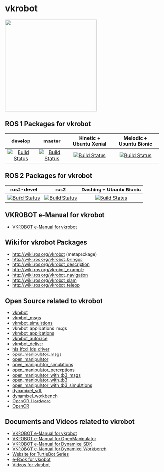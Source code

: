 # vkrobot
<img src="https://github.com/VKROBOT-GIT/emanual/blob/master/assets/images/platform/vkrobot/logo_vkrobot.png" width="300">

## ROS 1 Packages for vkrobot
|develop|master|Kinetic + Ubuntu Xenial|Melodic + Ubuntu Bionic|
|:---:|:---:|:---:|:---:|
|[![Build Status](https://travis-ci.org/VKROBOT-GIT/vkrobot.svg?branch=develop)](https://travis-ci.org/VKROBOT-GIT/vkrobot)|[![Build Status](https://travis-ci.org/VKROBOT-GIT/vkrobot.svg?branch=master)](https://travis-ci.org/VKROBOT-GIT/vkrobot)|[![Build Status](https://travis-ci.org/VKROBOT-GIT/vkrobot.svg?branch=kinetic-devel)](https://travis-ci.org/VKROBOT-GIT/vkrobot)|[![Build Status](https://travis-ci.org/VKROBOT-GIT/vkrobot.svg?branch=melodic-devel)](https://travis-ci.org/VKROBOT-GIT/vkrobot)|

## ROS 2 Packages for vkrobot
|ros2-devel|ros2|Dashing + Ubuntu Bionic|
|:---:|:---:|:---:|
|[![Build Status](https://travis-ci.org/VKROBOT-GIT/vkrobot.svg?branch=ros2-devel)](https://travis-ci.org/VKROBOT-GIT/vkrobot)|[![Build Status](https://travis-ci.org/VKROBOT-GIT/vkrobot.svg?branch=ros2)](https://travis-ci.org/VKROBOT-GIT/vkrobot)|[![Build Status](https://travis-ci.org/VKROBOT-GIT/vkrobot.svg?branch=dashing-devel)](https://travis-ci.org/VKROBOT-GIT/vkrobot)|

## VKROBOT e-Manual for vkrobot
- [VKROBOT e-Manual for vkrobot](http://vkrobot.VKROBOT.com/)

## Wiki for vkrobot Packages
- http://wiki.ros.org/vkrobot (metapackage)
- http://wiki.ros.org/vkrobot_bringup
- http://wiki.ros.org/vkrobot_description
- http://wiki.ros.org/vkrobot_example
- http://wiki.ros.org/vkrobot_navigation
- http://wiki.ros.org/vkrobot_slam
- http://wiki.ros.org/vkrobot_teleop

## Open Source related to vkrobot
- [vkrobot](https://github.com/VKROBOT-GIT/vkrobot)
- [vkrobot_msgs](https://github.com/VKROBOT-GIT/vkrobot_msgs)
- [vkrobot_simulations](https://github.com/VKROBOT-GIT/vkrobot_simulations)
- [vkrobot_applications_msgs](https://github.com/VKROBOT-GIT/vkrobot_applications_msgs)
- [vkrobot_applications](https://github.com/VKROBOT-GIT/vkrobot_applications)
- [vkrobot_autorace](https://github.com/VKROBOT-GIT/vkrobot_autorace)
- [vkrobot_deliver](https://github.com/VKROBOT-GIT/vkrobot_deliver)
- [hls_lfcd_lds_driver](https://github.com/VKROBOT-GIT/hls_lfcd_lds_driver)
- [open_manipulator_msgs](https://github.com/VKROBOT-GIT/open_manipulator_msgs)
- [open_manipulator](https://github.com/VKROBOT-GIT/open_manipulator)
- [open_manipulator_simulations](https://github.com/VKROBOT-GIT/open_manipulator_simulations)
- [open_manipulator_perceptions](https://github.com/VKROBOT-GIT/open_manipulator_perceptions)
- [open_manipulator_with_tb3_msgs](https://github.com/VKROBOT-GIT/open_manipulator_with_tb3_msgs)
- [open_manipulator_with_tb3](https://github.com/VKROBOT-GIT/open_manipulator_with_tb3)
- [open_manipulator_with_tb3_simulations](https://github.com/VKROBOT-GIT/open_manipulator_with_tb3_simulations)
- [dynamixel_sdk](https://github.com/VKROBOT-GIT/DynamixelSDK)
- [dynamixel_workbench](https://github.com/VKROBOT-GIT/dynamixel-workbench)
- [OpenCR-Hardware](https://github.com/VKROBOT-GIT/OpenCR-Hardware)
- [OpenCR](https://github.com/VKROBOT-GIT/OpenCR)

## Documents and Videos related to vkrobot
- [VKROBOT e-Manual for vkrobot](http://vkrobot.VKROBOT.com/)
- [VKROBOT e-Manual for OpenManipulator](http://emanual.VKROBOT.com/docs/en/platform/openmanipulator/)
- [VKROBOT e-Manual for Dynamixel SDK](http://emanual.VKROBOT.com/docs/en/software/dynamixel/dynamixel_sdk/overview/)
- [VKROBOT e-Manual for Dynamixel Workbench](http://emanual.VKROBOT.com/docs/en/software/dynamixel/dynamixel_workbench/)
- [Website for TurtleBot Series](http://www.turtlebot.com/)
- [e-Book for vkrobot](https://community.robotsource.org/t/download-the-ros-robot-programming-book-for-free/51/)
- [Videos for vkrobot ](https://www.youtube.com/playlist?list=PLRG6WP3c31_XI3wlvHlx2Mp8BYqgqDURU)
